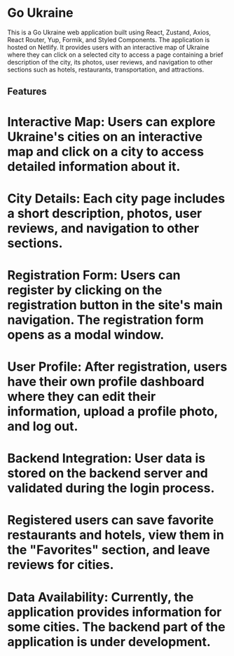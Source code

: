 # Go Ukraine

This is a Go Ukraine web application built using React, Zustand, Axios, React Router, Yup, Formik, and Styled Components. The application is hosted on Netlify. It provides users with an interactive map of Ukraine where they can click on a selected city to access a page containing a brief description of the city, its photos, user reviews, and navigation to other sections such as hotels, restaurants, transportation, and attractions.

## Features
# Interactive Map: Users can explore Ukraine's cities on an interactive map and click on a city to access detailed information about it.
# City Details: Each city page includes a short description, photos, user reviews, and navigation to other sections.
# Registration Form: Users can register by clicking on the registration button in the site's main navigation. The registration form opens as a modal window.
# User Profile: After registration, users have their own profile dashboard where they can edit their information, upload a profile photo, and log out.
# Backend Integration: User data is stored on the backend server and validated during the login process. 
# Registered users can save favorite restaurants and hotels, view them in the "Favorites" section, and leave reviews for cities.
# Data Availability: Currently, the application provides information for some cities. The backend part of the application is under development.


